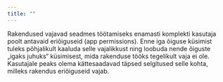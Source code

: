 ```yaml
---
title: ""
---
```

Rakendused vajavad seadmes töötamiseks enamasti komplekti kasutaja poolt
antavaid eriõiguseid (app permissions). Enne iga õiguse küsimist tuleks
põhjalikult kaaluda selle vajalikkust ning loobuda nende õiguste „igaks juhuks“
küsimisest, mida rakenduse tööks tegelikult vaja ei ole. Kasutajale peaks olema
kättesaadavad täpsed selgitused selle kohta, milleks rakendus eriõiguseid vajab.
